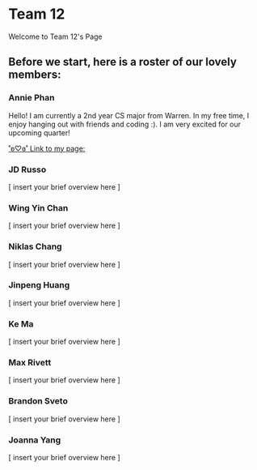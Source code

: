# Team 12
Welcome to Team 12's Page

## Before we start, here is a roster of our lovely members:

### Annie Phan
  Hello! I am currently a 2nd year CS major from Warren. In my free time, I enjoy hanging out with friends and coding :). I am very excited for our upcoming quarter!
  
  [˚ʚ♡ɞ˚ Link to my page:](https://anniephan02.github.io/CSE110/)

### JD Russo
[ insert your brief overview here ]

### Wing Yin Chan
[ insert your brief overview here ]

### Niklas Chang
[ insert your brief overview here ]

### Jinpeng Huang
[ insert your brief overview here ]

### Ke Ma
[ insert your brief overview here ]

### Max Rivett
[ insert your brief overview here ]

### Brandon Sveto
[ insert your brief overview here ]

### Joanna Yang
[ insert your brief overview here ]




